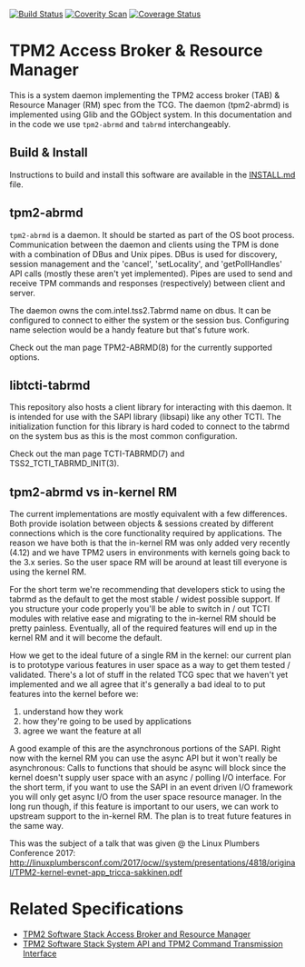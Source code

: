 [![Build Status](https://travis-ci.org/tpm2-software/tpm2-abrmd.svg?branch=1.x)](https://travis-ci.org/tpm2-software/tpm2-abrmd)
[![Coverity Scan](https://img.shields.io/coverity/scan/3997.svg)](https://scan.coverity.com/projects/01org-tpm2-abrmd)
[![Coverage Status](https://img.shields.io/coveralls/github/intel/tpm2-abrmd/1.x.svg)](https://coveralls.io/github/intel/tpm2-abrmd)

# TPM2 Access Broker & Resource Manager
This is a system daemon implementing the TPM2 access broker (TAB) & Resource
Manager (RM) spec from the TCG. The daemon (tpm2-abrmd) is implemented using
Glib and the GObject system. In this documentation and in the code we use
`tpm2-abrmd` and `tabrmd` interchangeably.

## Build & Install
Instructions to build and install this software are available in the
[INSTALL.md](INSTALL.md) file.

## tpm2-abrmd
`tpm2-abrmd` is a daemon. It should be started as part of the OS boot process.
Communication between the daemon and clients using the TPM is done with a
combination of DBus and Unix pipes. DBus is used for discovery, session
management and the 'cancel', 'setLocality', and 'getPollHandles' API calls
(mostly these aren't yet implemented). Pipes are used to send and receive
TPM commands and responses (respectively) between client and server.

The daemon owns the com.intel.tss2.Tabrmd name on dbus. It can be configured
to connect to either the system or the session bus. Configuring name
selection would be a handy feature but that's future work.

Check out the man page TPM2-ABRMD(8) for the currently supported options.

## libtcti-tabrmd
This repository also hosts a client library for interacting with this daemon.
It is intended for use with the SAPI library (libsapi) like any other TCTI.
The initialization function for this library is hard coded to connect to the
tabrmd on the system bus as this is the most common configuration.

Check out the man page TCTI-TABRMD(7) and TSS2_TCTI_TABRMD_INIT(3).

## tpm2-abrmd vs in-kernel RM
The current implementations are mostly equivalent with a few differences.
Both provide isolation between objects & sessions created by different
connections which is the core functionality required by applications. The
reason we have both is that the in-kernel RM was only added very recently
(4.12) and we have TPM2 users in environments with kernels going back to the
3.x series. So the user space RM will be around at least till everyone is
using the kernel RM.

For the short term we're recommending that developers stick to using the
tabrmd as the default to get the most stable / widest possible support.
If you structure your code properly you'll be able to switch in / out TCTI
modules with relative ease and migrating to the in-kernel RM should be pretty
painless. Eventually, all of the required features will end up in the kernel
RM and it will become the default.

How we get to the ideal future of a single RM in the kernel: our current plan
is to prototype various features in user space as a way to get them tested /
validated. There's a lot of stuff in the related TCG spec that we haven't yet
implemented and we all agree that it's generally a bad ideal to to put
features into the kernel before we:
1. understand how they work
2. how they're going to be used by applications
3. agree we want the feature at all

A good example of this are the asynchronous portions of the SAPI. Right now
with the kernel RM you can use the async API but it won't really be
asynchronous: Calls to functions that should be async will block since the
kernel doesn't supply user space with an async / polling I/O interface. For
the short term, if you want to use the SAPI in an event driven I/O framework
you will only get async I/O from the user space resource manager. In the long
run though, if this feature is important to our users, we can work to upstream
support to the in-kernel RM. The plan is to treat future features in the same
way.

This was the subject of a talk that was given @ the Linux Plumbers Conference
2017:
http://linuxplumbersconf.com/2017/ocw//system/presentations/4818/original/TPM2-kernel-evnet-app_tricca-sakkinen.pdf

# Related Specifications
* [TPM2 Software Stack Access Broker and Resource Manager](https://trustedcomputinggroup.org/wp-content/uploads/TSS-TAB-and-Resource-Manager-ver1.0-rev16_Public_Review.pdf)
* [TPM2 Software Stack System API and TPM2 Command Transmission Interface](http://www.trustedcomputinggroup.org/wp-content/uploads/TSS-system-API-01.pdf)
